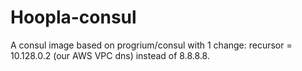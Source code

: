 # Hoopla-consul
A consul image based on progrium/consul with 1 change: recursor = 10.128.0.2 (our AWS VPC dns) instead of 8.8.8.8.
